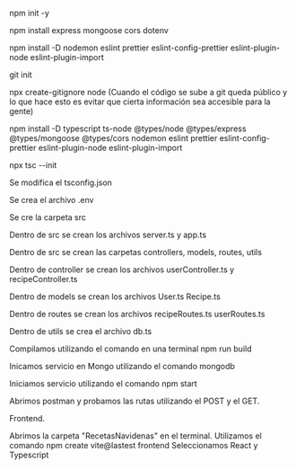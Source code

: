 npm init -y

npm install express mongoose cors dotenv

npm install -D nodemon eslint prettier eslint-config-prettier eslint-plugin-node eslint-plugin-import

git init

npx create-gitignore node                (Cuando el código se sube a git queda público y lo que hace esto es evitar que cierta información sea accesible para la gente)

npm install -D typescript ts-node @types/node @types/express @types/mongoose @types/cors nodemon eslint prettier eslint-config-prettier eslint-plugin-node eslint-plugin-import

npx tsc --init

Se modifica el tsconfig.json

Se crea el archivo .env

Se cre la carpeta src

Dentro de src se crean los archivos server.ts y app.ts

Dentro de src se crean las carpetas controllers, models, routes, utils

Dentro de controller se crean los archivos userController.ts y recipeController.ts

Dentro de models se crean los archivos User.ts Recipe.ts

Dentro de routes se crean los archivos recipeRoutes.ts userRoutes.ts

Dentro de utils se crea el archivo db.ts

Compilamos utilizando el comando en una terminal npm run build

Inicamos servicio en Mongo utilizando el comando mongodb

Iniciamos servicio utilizando el comando npm start

Abrimos postman y probamos las rutas utilizando el POST y el GET.



Frontend.

Abrimos la carpeta "RecetasNavidenas" en el terminal.
Utilizamos el comando npm create vite@lastest frontend
Seleccionamos React y Typescript
